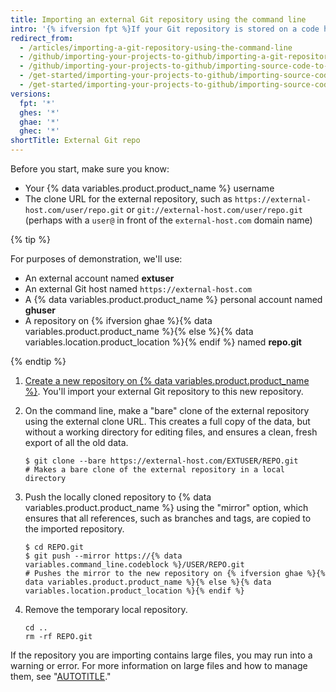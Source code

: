 ```yaml
---
title: Importing an external Git repository using the command line
intro: '{% ifversion fpt %}If your Git repository is stored on a code hosting service that is not accessible from the public internet, you can import the repository using Git on the command line.{% else %}If your source code is tracked in a Git repository, you can import the repository using Git on the command line.{% endif %}'
redirect_from:
  - /articles/importing-a-git-repository-using-the-command-line
  - /github/importing-your-projects-to-github/importing-a-git-repository-using-the-command-line
  - /github/importing-your-projects-to-github/importing-source-code-to-github/importing-a-git-repository-using-the-command-line
  - /get-started/importing-your-projects-to-github/importing-source-code-to-github/importing-a-git-repository-using-the-command-line
  - /get-started/importing-your-projects-to-github/importing-source-code-to-github/importing-an-external-git-repository-using-the-command-line
versions:
  fpt: '*'
  ghes: '*'
  ghae: '*'
  ghec: '*'
shortTitle: External Git repo
---
```

Before you start, make sure you know:

- Your {% data variables.product.product_name %} username
- The clone URL for the external repository, such as `https://external-host.com/user/repo.git` or `git://external-host.com/user/repo.git` (perhaps with a `user@` in front of the `external-host.com` domain name)

{% tip %}

For purposes of demonstration, we'll use:

- An external account named **extuser**
- An external Git host named `https://external-host.com`
- A {% data variables.product.product_name %} personal account named **ghuser**
- A repository on {% ifversion ghae %}{% data variables.product.product_name %}{% else %}{% data variables.location.product_location %}{% endif %} named **repo.git**

{% endtip %}

1. [Create a new repository on {% data variables.product.product_name %}](/repositories/creating-and-managing-repositories/creating-a-new-repository). You'll import your external Git repository to this new repository.
2. On the command line, make a "bare" clone of the external repository using the external clone URL. This creates a full copy of the data, but without a working directory for editing files, and ensures a clean, fresh export of all the old data.

   ```shell
   $ git clone --bare https://external-host.com/EXTUSER/REPO.git
   # Makes a bare clone of the external repository in a local directory
   ```

3. Push the locally cloned repository to {% data variables.product.product_name %} using the "mirror" option, which ensures that all references, such as branches and tags, are copied to the imported repository.

   ```shell
   $ cd REPO.git
   $ git push --mirror https://{% data variables.command_line.codeblock %}/USER/REPO.git
   # Pushes the mirror to the new repository on {% ifversion ghae %}{% data variables.product.product_name %}{% else %}{% data variables.location.product_location %}{% endif %}
   ```

4. Remove the temporary local repository.

   ```shell
   cd ..
   rm -rf REPO.git
   ```

If the repository you are importing contains large files, you may run into a warning or error. For more information on large files and how to manage them, see "[AUTOTITLE](/repositories/working-with-files/managing-large-files/about-large-files-on-github)."
